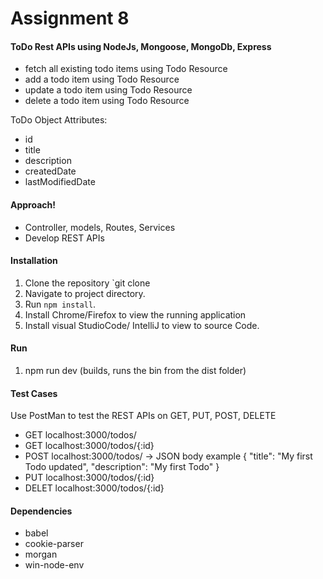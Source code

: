 # Assignment 8

#### ToDo Rest APIs using NodeJs, Mongoose, MongoDb, Express

  - fetch all existing todo items using Todo Resource
  - add a todo item using Todo Resource
  - update a todo item using Todo Resource
  - delete a todo item using Todo Resource
  
  ToDo Object Attributes:
  - id
  - title
  - description
  - createdDate
  - lastModifiedDate

#### Approach!
  - Controller, models, Routes, Services
  - Develop REST APIs 
  

#### Installation
1. Clone the repository `git clone
2. Navigate to project directory.
3. Run `npm install`.
4. Install Chrome/Firefox to view the running application
5. Install visual StudioCode/ IntelliJ to view to source Code.


#### Run
1. npm run dev (builds, runs the bin from the dist folder)


#### Test Cases
Use PostMan to test the REST APIs on GET, PUT, POST, DELETE
  - GET localhost:3000/todos/
  - GET localhost:3000/todos/{:id}
  - POST localhost:3000/todos/  -> JSON body example
	{
	"title": "My first Todo updated",
	"description": "My first Todo"
	}
  - PUT localhost:3000/todos/{:id}
  - DELET localhost:3000/todos/{:id}


#### Dependencies
  - babel
  - cookie-parser
  - morgan
  - win-node-env